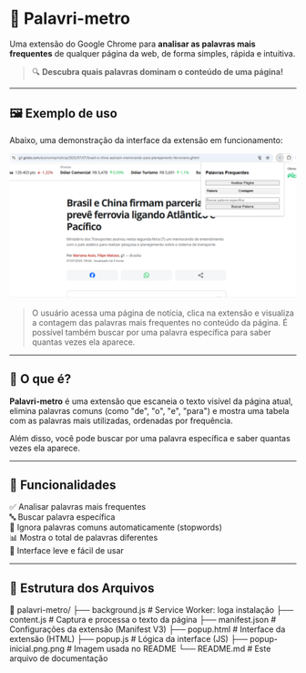 # 🧠 Palavri-metro

Uma extensão do Google Chrome para **analisar as palavras mais frequentes** de qualquer página da web, de forma simples, rápida e intuitiva.

> 🔍 **Descubra quais palavras dominam o conteúdo de uma página!**

---

## 🖼️ Exemplo de uso

Abaixo, uma demonstração da interface da extensão em funcionamento:

![Extensão Palavri-metro funcionando](popup-inicial.png)

> O usuário acessa uma página de notícia, clica na extensão e visualiza a contagem das palavras mais frequentes no conteúdo da página. É possível também buscar por uma palavra específica para saber quantas vezes ela aparece.

---

## 📌 O que é?

**Palavri-metro** é uma extensão que escaneia o texto visível da página atual, elimina palavras comuns (como "de", "o", "e", "para") e mostra uma tabela com as palavras mais utilizadas, ordenadas por frequência.

Além disso, você pode buscar por uma palavra específica e saber quantas vezes ela aparece.

---

## 🧩 Funcionalidades

✅ Analisar palavras mais frequentes  
🔤 Buscar palavra específica  
🧹 Ignora palavras comuns automaticamente (stopwords)  
📊 Mostra o total de palavras diferentes  
📎 Interface leve e fácil de usar  

---

## 📂 Estrutura dos Arquivos

📁 palavri-metro/
├── background.js # Service Worker: loga instalação
├── content.js # Captura e processa o texto da página
├── manifest.json # Configurações da extensão (Manifest V3)
├── popup.html # Interface da extensão (HTML)
├── popup.js # Lógica da interface (JS)
├── popup-inicial.png.png # Imagem usada no README
└── README.md # Este arquivo de documentação